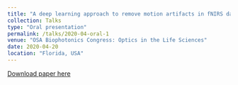 ```yaml
---
title: "A deep learning approach to remove motion artifacts in fNIRS data analysis"
collection: Talks
type: "Oral presentation"
permalink: /talks/2020-04-oral-1
venue: "OSA Biophotonics Congress: Optics in the Life Sciences"
date: 2020-04-20
location: "Florida, USA"
---
```


[Download paper here](http://yuanyuangao216.github.io/files/OSA-fNIRSdenoise-April2020.pdf)
